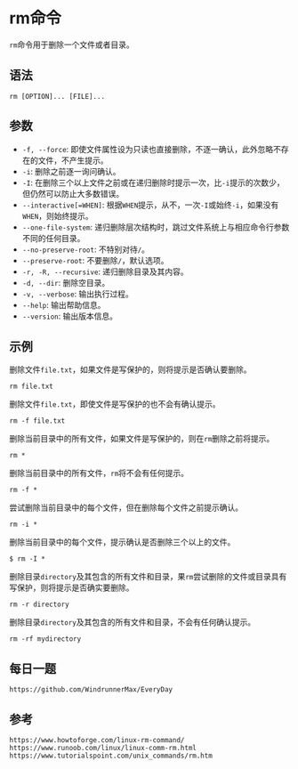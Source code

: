 # rm命令
 `rm`命令用于删除一个文件或者目录。 

## 语法

```shell
rm [OPTION]... [FILE]...
```

## 参数
* `-f, --force`: 即使文件属性设为只读也直接删除，不逐一确认，此外忽略不存在的文件，不产生提示。
* `-i`: 删除之前逐一询问确认。
* `-I`: 在删除三个以上文件之前或在递归删除时提示一次，比`-i`提示的次数少，但仍然可以防止大多数错误。
* `--interactive[=WHEN]`: 根据`WHEN`提示，从不，一次`-I`或始终`-i`，如果没有`WHEN`，则始终提示。
* `--one-file-system`: 递归删除层次结构时，跳过文件系统上与相应命令行参数不同的任何目录。
* `--no-preserve-root`: 不特别对待`/`。
* `--preserve-root`: 不要删除`/`，默认选项。
* `-r, -R, --recursive`: 递归删除目录及其内容。
* `-d, --dir`: 删除空目录。
* `-v, --verbose`: 输出执行过程。
* `--help`: 输出帮助信息。
* `--version`: 输出版本信息。

## 示例
删除文件`file.txt`，如果文件是写保护的，则将提示是否确认要删除。

```shell
rm file.txt
```

删除文件`file.txt`，即使文件是写保护的也不会有确认提示。

```shell
rm -f file.txt
```

删除当前目录中的所有文件，如果文件是写保护的，则在`rm`删除之前将提示。

```shell
rm *
```

删除当前目录中的所有文件，`rm`将不会有任何提示。

```shell
rm -f *
```

尝试删除当前目录中的每个文件，但在删除每个文件之前提示确认。

```shell
rm -i *
```

删除当前目录中的每个文件，提示确认是否删除三个以上的文件。

```shell
$ rm -I *
```

删除目录`directory`及其包含的所有文件和目录，果`rm`尝试删除的文件或目录具有写保护，则将提示是否确实要删除。

```shell
rm -r directory
```

删除目录`directory`及其包含的所有文件和目录，不会有任何确认提示。

```shell
rm -rf mydirectory
```

## 每日一题

```
https://github.com/WindrunnerMax/EveryDay
```

## 参考

```
https://www.howtoforge.com/linux-rm-command/
https://www.runoob.com/linux/linux-comm-rm.html
https://www.tutorialspoint.com/unix_commands/rm.htm
```

